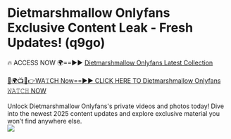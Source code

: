 # Dietmarshmallow Onlyfans Exclusive Content Leak - Fresh Updates! (q9go)

🔥 ACCESS NOW 🌍==►► <a href="https://tinyurl.com/kvy9nzfs" rel="nofollow">Dietmarshmallow Onlyfans Latest Collection</a>
<br><br>
[🔴🌍📺📱👉WA𝚃CH Now==►► CLICK HERE TO Dietmarshmallow Onlyfans 𝚆𝙰𝚃𝙲𝙷 NOW](https://tinyurl.com/kvy9nzfs)
<br><br>
Unlock Dietmarshmallow Onlyfans's private videos and photos today! Dive into the newest 2025 content updates and explore exclusive material you won’t find anywhere else.
<br>
<a href="https://tinyurl.com/kvy9nzfs" rel="nofollow" data-target="animated-image.originalLink"><img src="https://camo.githubusercontent.com/8a4f000d20f83aca3bf7ec5f350d767afa0574a8a352519fd8cfa583a6f93a33/68747470733a2f2f692e696d6775722e636f6d2f644a486b345a712e676966" data-canonical-src="https://i.imgur.com/dJHk4Zq.gif" style="max-width: 100%; display: inline-block;" data-target="animated-image.originalImage"></a>
<br>
